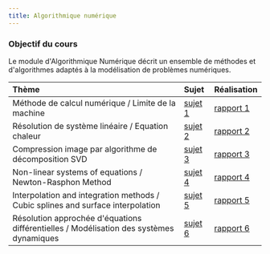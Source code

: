 ```yaml
---
title: Algorithmique numérique 
---
```


### Objectif du cours

Le module d'Algorithmique Numérique décrit un ensemble de méthodes et
d'algorithmes adaptés à la modélisation de problèmes numériques.

| Thème                                                                                   | Sujet     | Réalisation                     |
|:----------------------------------------------------------------------------------------|:----------|:--------------------------------|
| Méthode de calcul numérique / Limite de la machine                                      | [sujet 1] | [rapport 1](./img/projet_1.pdf) |
| Résolution de système linéaire / Equation chaleur                                       | [sujet 2] | [rapport 2](./img/projet_2.pdf) |
| Compression image par algorithme de décomposition SVD                                   | [sujet 3] | [rapport 3](./img/projet_3.pdf) |
| Non-linear systems of equations / Newton-Rasphon Method                                 | [sujet 4] | [rapport 4](./img/projet_4.pdf) |
| Interpolation and integration methods / Cubic splines and surface interpolation         | [sujet 5] | [rapport 5](./img/projet_5.pdf) |
| Résolution approchée d'équations différentielles / Modélisation des systèmes dynamiques | [sujet 6] | [rapport 6](./img/projet_6.pdf) |

[sujet 1]:http://mfaverge.vvv.enseirb-matmeca.fr/wordpress/?page_id=286

[sujet 2]:http://mfaverge.vvv.enseirb-matmeca.fr/wordpress/?page_id=293

[sujet 3]:http://mfaverge.vvv.enseirb-matmeca.fr/wordpress/?page_id=298

[sujet 4]:http://mfaverge.vvv.enseirb-matmeca.fr/wordpress/?page_id=302

[sujet 5]:http://mfaverge.vvv.enseirb-matmeca.fr/wordpress/?page_id=304

[sujet 6]:http://mfaverge.vvv.enseirb-matmeca.fr/wordpress/?page_id=309

